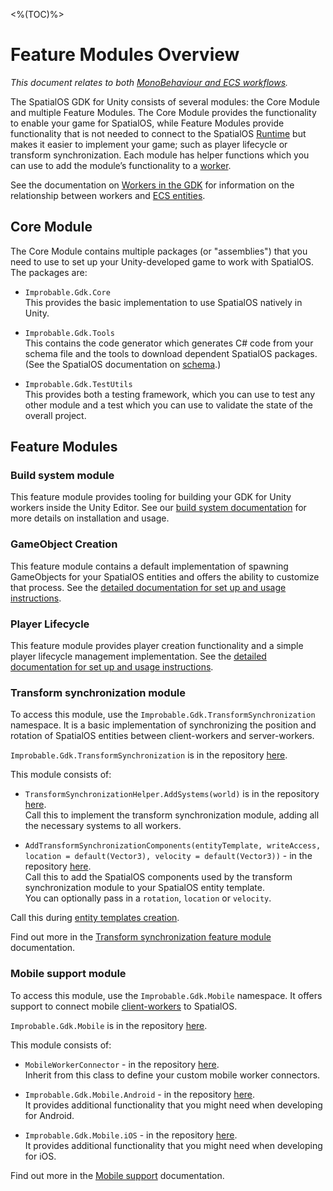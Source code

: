 [//]: # (Doc of docs reference 11)
[//]: # (TODO - which module is ECS or GO-MB specific and which is generic?)

<%(TOC)%>
# Feature Modules Overview
_This document relates to both [MonoBehaviour and ECS workflows]({{urlRoot}}/reference/workflows/which-workflow)._

The SpatialOS GDK for Unity consists of several modules: the Core Module and multiple Feature Modules. The Core Module provides the functionality to enable your game for SpatialOS, while Feature Modules provide functionality that is not needed to connect to the SpatialOS [Runtime]({{urlRoot}}/reference/glossary#spatialos-runtime) but makes it easier to implement your game; such as player lifecycle or transform synchronization. Each module has helper functions which you can use to add the module’s functionality to a [worker](https://github.com/spatialos/UnityGDK/blob/master/docs/reference/workers).

See the documentation on [Workers in the GDK]({{urlRoot}}/reference/concepts/worker) for information on the relationship between workers and [ECS entities]({{urlRoot}}/reference/glossary#unity-ecs-entity).

## Core Module

The Core Module contains multiple packages (or "assemblies") that you need to use to set up your Unity-developed game to work with SpatialOS. The packages are:

* `Improbable.Gdk.Core` <br/>
This provides the basic implementation to use SpatialOS natively in Unity.

* `Improbable.Gdk.Tools`<br/>
 This contains the code generator which generates C# code from your schema file and the tools to download dependent SpatialOS packages. (See the SpatialOS documentation on [schema]({{urlRoot}}/reference/glossary#schema).)

* `Improbable.Gdk.TestUtils` <br/>
This provides both a testing framework, which you can use to test any other module and a test which you can use to validate the state of the overall project.

## Feature Modules

### Build system module

This feature module provides tooling for building your GDK for Unity workers inside the Unity Editor. See our [build system documentation]({{urlRoot}}/modules/build-system/overview) for more details on installation and usage.

### GameObject Creation

This feature module contains a default implementation of spawning GameObjects for your SpatialOS entities and offers the ability to customize that process. See the [detailed documentation for set up and usage instructions]({{urlRoot}}/modules/game-object-creation/overview).

### Player Lifecycle

This feature module provides player creation functionality and a simple player lifecycle management implementation. See the [detailed documentation for set up and usage instructions]({{urlRoot}}/modules/player-lifecycle-feature-module).

### Transform synchronization module

To access this module, use the `Improbable.Gdk.TransformSynchronization` namespace. It is a basic implementation of synchronizing the position and rotation of SpatialOS entities between client-workers and server-workers.

`Improbable.Gdk.TransformSynchronization` is in the repository [here](https://github.com/spatialos/gdk-for-unity/tree/master/workers/unity/Packages/com.improbable.gdk.transformsynchronization).

This module consists of:

* `TransformSynchronizationHelper.AddSystems(world)` is in the repository [here](https://github.com/spatialos/gdk-for-unity/tree/master/workers/unity/Packages/com.improbable.gdk.transformsynchronization).<br/>
Call this to implement the transform synchronization module, adding all the necessary systems to all workers.

* `AddTransformSynchronizationComponents(entityTemplate, writeAccess, location = default(Vector3), velocity = default(Vector3))` - in the repository [here](https://github.com/spatialos/gdk-for-unity/tree/master/workers/unity/Packages/com.improbable.gdk.transformsynchronization/TransformSynchronizationHelper.cs).<br/>
Call this to add the SpatialOS components used by the transform synchronization module to your SpatialOS entity template. <br/>
You can optionally pass in a `rotation`, `location` or `velocity`.

Call this during [entity templates creation]({{urlRoot}}/reference/concepts/entity-templates).

Find out more in the [Transform synchronization feature module]({{urlRoot}}/modules/transform-feature-module) documentation.

### Mobile support module

To access this module, use the `Improbable.Gdk.Mobile` namespace. It offers support to connect mobile [client-workers]({{urlRoot}}/reference/glossary#client-worker) to SpatialOS.

`Improbable.Gdk.Mobile` is in the repository [here](https://github.com/spatialos/gdk-for-unity/tree/master/workers/unity/Packages/com.improbable.gdk.mobile).

This module consists of:

* `MobileWorkerConnector` - in the repository [here](https://github.com/spatialos/gdk-for-unity/tree/master/workers/unity/Packages/com.improbable.gdk.mobile).<br/>
Inherit from this class to define your custom mobile worker connectors.

* `Improbable.Gdk.Mobile.Android` - in the repository [here](https://github.com/spatialos/gdk-for-unity/tree/master/workers/unity/Packages/com.improbable.gdk.mobile/Android).
<br/>It provides additional functionality that you might need when developing for Android.

* `Improbable.Gdk.Mobile.iOS` - in the repository [here](https://github.com/spatialos/gdk-for-unity/tree/master/workers/unity/Packages/com.improbable.gdk.mobile/iOS).
<br/>It provides additional functionality that you might need when developing for iOS.

Find out more in the [Mobile support]({{urlRoot}}/reference/mobile/overview) documentation.
